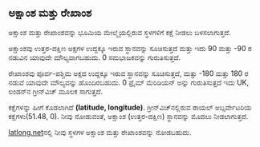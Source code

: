 ## ಅಕ್ಷಾಂಶ ಮತ್ತು ರೇಖಾಂಶ

ಅಕ್ಷಾಂಶ ಮತ್ತು ರೇಖಾಂಶವನ್ನು ಭೂಮಿಯ ಮೇಲ್ಮೈಯಲ್ಲಿರುವ ಸ್ಥಳಗಳಿಗೆ ಕಕ್ಷೆ ನೀಡಲು ಬಳಸಲಾಗುತ್ತದೆ.

ಅಕ್ಷಾಂಶವು ಉತ್ತರ-ದಕ್ಷಿಣ ಅಕ್ಷಗಳ ಉದ್ದಕ್ಕೂ ಇರುವ ಸ್ಥಾನವನ್ನು ಸೂಚಿಸುತ್ತದೆ ಮತ್ತು ಇದು 90 ಮತ್ತು -90 ರ ನಡುವಿನ ಯಾವುದೇ ಮೌಲ್ಯವಾಗಬಹುದು. 0 ಸಮಭಾಜಕವನ್ನು ಗುರುತಿಸುತ್ತದೆ.

ರೇಖಾಂಶವು ಪೂರ್ವ-ಪಶ್ಚಿಮ ಅಕ್ಷದ ಉದ್ದಕ್ಕೂ ಇರುವ ಸ್ಥಾನವನ್ನು ಸೂಚಿಸುತ್ತದೆ, ಮತ್ತು -180 ಮತ್ತು 180 ರ ನಡುವೆ ಯಾವುದೇ ಮೌಲ್ಯವನ್ನು ಹೊಂದಿರಬಹುದು. 0 ಪ್ರೈಮ್ ಮೆರಿಡಿಯನ್ ಅನ್ನು ಗುರುತಿಸುತ್ತದೆ ಇದು UK, ಲಂಡನ್‌ನ ಗ್ರೀನ್‌ವಿಚ್ ಮೂಲಕ ಸಾಗುತ್ತದೆ.

ಕಕ್ಷೆಗಳನ್ನು ಹೀಗೆ ಕೊಡಲಾಗಿದೆ **(latitude, longitude)**. ಗ್ರೀನ್‌ವಿಚ್‌ನಲ್ಲಿರುವ ರಾಯಲ್ ಅಬ್ಸರ್ವೇಟರಿಯ ಕಕ್ಷೆಗಳು(51.48, 0). ನೀವು ನೋಡುವಂತೆ, ಅಕ್ಷಾಂಶ (ಉತ್ತರ-ದಕ್ಷಿಣ) ಸ್ಥಾನವನ್ನು ಮೊದಲು ನೀಡಲಾಗುತ್ತದೆ.

[ latlong.net](http://www.latlong.net/)ನಲ್ಲಿ ನೀವು ಸ್ಥಳಗಳ ಅಕ್ಷಾಂಶ ಮತ್ತು ರೇಖಾಂಶವನ್ನು ನೋಡಬಹುದು.